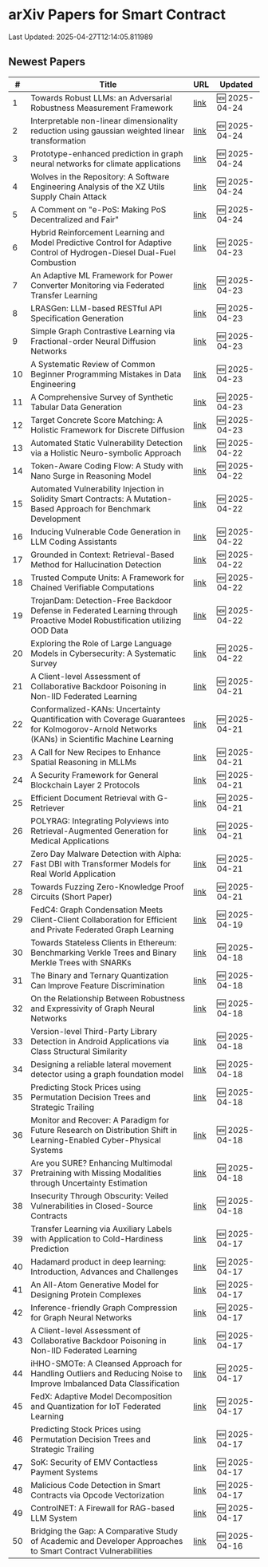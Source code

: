 # arXiv Papers for Smart Contract

Last Updated: 2025-04-27T12:14:05.811989

## Newest Papers

|\#|Title|URL|Updated|
|---|---|---|---|
|1|Towards Robust LLMs: an Adversarial Robustness Measurement Framework|[link](http://arxiv.org/abs/2504.17723v1)|🆕 2025-04-24|
|2|Interpretable non-linear dimensionality reduction using gaussian weighted linear transformation|[link](http://arxiv.org/abs/2504.17601v1)|🆕 2025-04-24|
|3|Prototype-enhanced prediction in graph neural networks for climate applications|[link](http://arxiv.org/abs/2504.17492v1)|🆕 2025-04-24|
|4|Wolves in the Repository: A Software Engineering Analysis of the XZ Utils Supply Chain Attack|[link](http://arxiv.org/abs/2504.17473v1)|🆕 2025-04-24|
|5|A Comment on "e-PoS: Making PoS Decentralized and Fair"|[link](http://arxiv.org/abs/2504.17256v1)|🆕 2025-04-24|
|6|Hybrid Reinforcement Learning and Model Predictive Control for Adaptive Control of Hydrogen-Diesel Dual-Fuel Combustion|[link](http://arxiv.org/abs/2504.16875v1)|🆕 2025-04-23|
|7|An Adaptive ML Framework for Power Converter Monitoring via Federated Transfer Learning|[link](http://arxiv.org/abs/2504.16866v1)|🆕 2025-04-23|
|8|LRASGen: LLM-based RESTful API Specification Generation|[link](http://arxiv.org/abs/2504.16833v1)|🆕 2025-04-23|
|9|Simple Graph Contrastive Learning via Fractional-order Neural Diffusion Networks|[link](http://arxiv.org/abs/2504.16748v1)|🆕 2025-04-23|
|10|A Systematic Review of Common Beginner Programming Mistakes in Data Engineering|[link](http://arxiv.org/abs/2504.16644v1)|🆕 2025-04-23|
|11|A Comprehensive Survey of Synthetic Tabular Data Generation|[link](http://arxiv.org/abs/2504.16506v1)|🆕 2025-04-23|
|12|Target Concrete Score Matching: A Holistic Framework for Discrete Diffusion|[link](http://arxiv.org/abs/2504.16431v1)|🆕 2025-04-23|
|13|Automated Static Vulnerability Detection via a Holistic Neuro-symbolic Approach|[link](http://arxiv.org/abs/2504.16057v1)|🆕 2025-04-22|
|14|Token-Aware Coding Flow: A Study with Nano Surge in Reasoning Model|[link](http://arxiv.org/abs/2504.15989v1)|🆕 2025-04-22|
|15|Automated Vulnerability Injection in Solidity Smart Contracts: A Mutation-Based Approach for Benchmark Development|[link](http://arxiv.org/abs/2504.15948v1)|🆕 2025-04-22|
|16|Inducing Vulnerable Code Generation in LLM Coding Assistants|[link](http://arxiv.org/abs/2504.15867v1)|🆕 2025-04-22|
|17|Grounded in Context: Retrieval-Based Method for Hallucination Detection|[link](http://arxiv.org/abs/2504.15771v1)|🆕 2025-04-22|
|18|Trusted Compute Units: A Framework for Chained Verifiable Computations|[link](http://arxiv.org/abs/2504.15717v1)|🆕 2025-04-22|
|19|TrojanDam: Detection-Free Backdoor Defense in Federated Learning through Proactive Model Robustification utilizing OOD Data|[link](http://arxiv.org/abs/2504.15674v1)|🆕 2025-04-22|
|20|Exploring the Role of Large Language Models in Cybersecurity: A Systematic Survey|[link](http://arxiv.org/abs/2504.15622v1)|🆕 2025-04-22|
|21|A Client-level Assessment of Collaborative Backdoor Poisoning in Non-IID Federated Learning|[link](http://arxiv.org/abs/2504.12875v2)|🆕 2025-04-21|
|22|Conformalized-KANs: Uncertainty Quantification with Coverage Guarantees for Kolmogorov-Arnold Networks (KANs) in Scientific Machine Learning|[link](http://arxiv.org/abs/2504.15240v1)|🆕 2025-04-21|
|23|A Call for New Recipes to Enhance Spatial Reasoning in MLLMs|[link](http://arxiv.org/abs/2504.15037v1)|🆕 2025-04-21|
|24|A Security Framework for General Blockchain Layer 2 Protocols|[link](http://arxiv.org/abs/2504.14965v1)|🆕 2025-04-21|
|25|Efficient Document Retrieval with G-Retriever|[link](http://arxiv.org/abs/2504.14955v1)|🆕 2025-04-21|
|26|POLYRAG: Integrating Polyviews into Retrieval-Augmented Generation for Medical Applications|[link](http://arxiv.org/abs/2504.14917v1)|🆕 2025-04-21|
|27|Zero Day Malware Detection with Alpha: Fast DBI with Transformer Models for Real World Application|[link](http://arxiv.org/abs/2504.14886v1)|🆕 2025-04-21|
|28|Towards Fuzzing Zero-Knowledge Proof Circuits (Short Paper)|[link](http://arxiv.org/abs/2504.14881v1)|🆕 2025-04-21|
|29|FedC4: Graph Condensation Meets Client-Client Collaboration for Efficient and Private Federated Graph Learning|[link](http://arxiv.org/abs/2504.14188v1)|🆕 2025-04-19|
|30|Towards Stateless Clients in Ethereum: Benchmarking Verkle Trees and Binary Merkle Trees with SNARKs|[link](http://arxiv.org/abs/2504.14069v1)|🆕 2025-04-18|
|31|The Binary and Ternary Quantization Can Improve Feature Discrimination|[link](http://arxiv.org/abs/2504.13792v1)|🆕 2025-04-18|
|32|On the Relationship Between Robustness and Expressivity of Graph Neural Networks|[link](http://arxiv.org/abs/2504.13786v1)|🆕 2025-04-18|
|33|Version-level Third-Party Library Detection in Android Applications via Class Structural Similarity|[link](http://arxiv.org/abs/2504.13547v1)|🆕 2025-04-18|
|34|Designing a reliable lateral movement detector using a graph foundation model|[link](http://arxiv.org/abs/2504.13527v1)|🆕 2025-04-18|
|35|Predicting Stock Prices using Permutation Decision Trees and Strategic Trailing|[link](http://arxiv.org/abs/2504.12828v2)|🆕 2025-04-18|
|36|Monitor and Recover: A Paradigm for Future Research on Distribution Shift in Learning-Enabled Cyber-Physical Systems|[link](http://arxiv.org/abs/2504.13484v1)|🆕 2025-04-18|
|37|Are you SURE? Enhancing Multimodal Pretraining with Missing Modalities through Uncertainty Estimation|[link](http://arxiv.org/abs/2504.13465v1)|🆕 2025-04-18|
|38|Insecurity Through Obscurity: Veiled Vulnerabilities in Closed-Source Contracts|[link](http://arxiv.org/abs/2504.13398v1)|🆕 2025-04-18|
|39|Transfer Learning via Auxiliary Labels with Application to Cold-Hardiness Prediction|[link](http://arxiv.org/abs/2504.13142v1)|🆕 2025-04-17|
|40|Hadamard product in deep learning: Introduction, Advances and Challenges|[link](http://arxiv.org/abs/2504.13112v1)|🆕 2025-04-17|
|41|An All-Atom Generative Model for Designing Protein Complexes|[link](http://arxiv.org/abs/2504.13075v1)|🆕 2025-04-17|
|42|Inference-friendly Graph Compression for Graph Neural Networks|[link](http://arxiv.org/abs/2504.13034v1)|🆕 2025-04-17|
|43|A Client-level Assessment of Collaborative Backdoor Poisoning in Non-IID Federated Learning|[link](http://arxiv.org/abs/2504.12875v1)|🆕 2025-04-17|
|44|iHHO-SMOTe: A Cleansed Approach for Handling Outliers and Reducing Noise to Improve Imbalanced Data Classification|[link](http://arxiv.org/abs/2504.12850v1)|🆕 2025-04-17|
|45|FedX: Adaptive Model Decomposition and Quantization for IoT Federated Learning|[link](http://arxiv.org/abs/2504.12849v1)|🆕 2025-04-17|
|46|Predicting Stock Prices using Permutation Decision Trees and Strategic Trailing|[link](http://arxiv.org/abs/2504.12828v1)|🆕 2025-04-17|
|47|SoK: Security of EMV Contactless Payment Systems|[link](http://arxiv.org/abs/2504.12812v1)|🆕 2025-04-17|
|48|Malicious Code Detection in Smart Contracts via Opcode Vectorization|[link](http://arxiv.org/abs/2504.12720v1)|🆕 2025-04-17|
|49|ControlNET: A Firewall for RAG-based LLM System|[link](http://arxiv.org/abs/2504.09593v2)|🆕 2025-04-17|
|50|Bridging the Gap: A Comparative Study of Academic and Developer Approaches to Smart Contract Vulnerabilities|[link](http://arxiv.org/abs/2504.12443v1)|🆕 2025-04-16|
